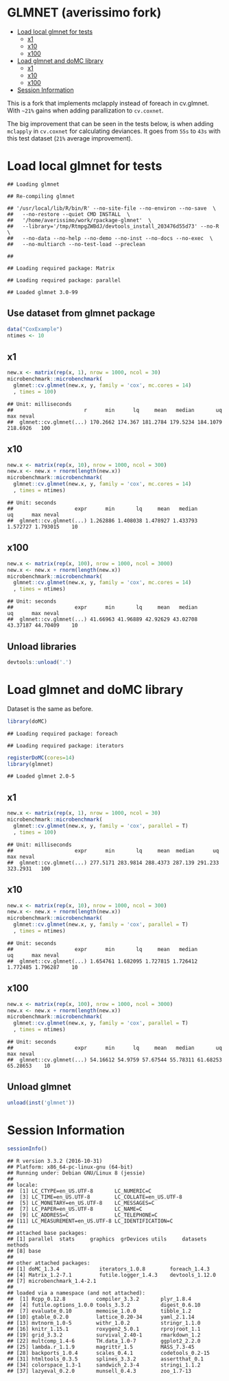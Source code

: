 GLMNET (averissimo fork)
================

-   [Load local glmnet for tests](#load-local-glmnet-for-tests)
    -   [x1](#x1)
    -   [x10](#x10)
    -   [x100](#x100)
-   [Load glmnet and doMC library](#load-glmnet-and-domc-library)
    -   [x1](#x1-1)
    -   [x10](#x10-1)
    -   [x100](#x100-1)
-   [Session Information](#session-information)

This is a fork that implements mclapply instead of foreach in cv.glmnet. With `~21%` gains when adding parallization to `cv.coxnet`.

The big improvement that can be seen in the tests below, is when adding `mclapply` in `cv.coxnet` for calculating deviances. It goes from `55s` to `43s` with this test dataset (`21%` average improvement).

Load local glmnet for tests
===========================

    ## Loading glmnet

    ## Re-compiling glmnet

    ## '/usr/local/lib/R/bin/R' --no-site-file --no-environ --no-save  \
    ##   --no-restore --quiet CMD INSTALL  \
    ##   '/home/averissimo/work/rpackage-glmnet'  \
    ##   --library='/tmp/RtmpgZWBdJ/devtools_install_203476d55d73' --no-R  \
    ##   --no-data --no-help --no-demo --no-inst --no-docs --no-exec  \
    ##   --no-multiarch --no-test-load --preclean

    ## 

    ## Loading required package: Matrix

    ## Loading required package: parallel

    ## Loaded glmnet 3.0-99

Use dataset from glmnet package
-------------------------------

``` r
data("CoxExample")
ntimes <- 10
```

x1
--

``` r
new.x <- matrix(rep(x, 1), nrow = 1000, ncol = 30)
microbenchmark::microbenchmark(
  glmnet::cv.glmnet(new.x, y, family = 'cox', mc.cores = 14)
  , times = 100)
```

    ## Unit: milliseconds
    ##                       r      min      lq     mean   median       uq      max neval
    ##  glmnet::cv.glmnet(...) 170.2662 174.367 181.2784 179.5234 184.1079 218.6926   100

x10
---

``` r
new.x <- matrix(rep(x, 10), nrow = 1000, ncol = 300)
new.x <- new.x + rnorm(length(new.x))
microbenchmark::microbenchmark(
  glmnet::cv.glmnet(new.x, y, family = 'cox', mc.cores = 14)
  , times = ntimes)
```

    ## Unit: seconds
    ##                    expr      min       lq     mean   median       uq      max neval
    ##  glmnet::cv.glmnet(...) 1.262886 1.408038 1.478927 1.433793 1.572727 1.793015    10

x100
----

``` r
new.x <- matrix(rep(x, 100), nrow = 1000, ncol = 3000)
new.x <- new.x + rnorm(length(new.x))
microbenchmark::microbenchmark(
  glmnet::cv.glmnet(new.x, y, family = 'cox', mc.cores = 14)
  , times = ntimes)
```

    ## Unit: seconds
    ##                    expr      min       lq     mean   median       uq      max neval
    ##  glmnet::cv.glmnet(...) 41.66963 41.96889 42.92629 43.02708 43.37187 44.70409    10

Unload libraries
----------------

``` r
devtools::unload('.')
```

Load glmnet and doMC library
============================

Dataset is the same as before.

``` r
library(doMC)
```

    ## Loading required package: foreach

    ## Loading required package: iterators

``` r
registerDoMC(cores=14)
library(glmnet)
```

    ## Loaded glmnet 2.0-5

x1
--

``` r
new.x <- matrix(rep(x, 1), nrow = 1000, ncol = 30)
microbenchmark::microbenchmark(
  glmnet::cv.glmnet(new.x, y, family = 'cox', parallel = T)
  , times = 100)
```

    ## Unit: milliseconds
    ##                    expr      min       lq     mean  median      uq      max neval
    ##  glmnet::cv.glmnet(...) 277.5171 283.9814 288.4373 287.139 291.233 323.2931   100

x10
---

``` r
new.x <- matrix(rep(x, 10), nrow = 1000, ncol = 300)
new.x <- new.x + rnorm(length(new.x))
microbenchmark::microbenchmark(
  glmnet::cv.glmnet(new.x, y, family = 'cox', parallel = T)
  , times = ntimes)
```

    ## Unit: seconds
    ##                    expr      min       lq     mean   median       uq      max neval
    ##  glmnet::cv.glmnet(...) 1.654761 1.682095 1.727815 1.726412 1.772485 1.796287    10

x100
----

``` r
new.x <- matrix(rep(x, 100), nrow = 1000, ncol = 3000)
new.x <- new.x + rnorm(length(new.x))
microbenchmark::microbenchmark(
  glmnet::cv.glmnet(new.x, y, family = 'cox', parallel = T)
  , times = ntimes)
```

    ## Unit: seconds
    ##                    expr      min      lq     mean   median       uq      max neval
    ##  glmnet::cv.glmnet(...) 54.16612 54.9759 57.67544 55.78311 61.68253 65.28653    10

Unload glmnet
-------------

``` r
unload(inst('glmnet'))
```

Session Information
===================

``` r
sessionInfo()
```

    ## R version 3.3.2 (2016-10-31)
    ## Platform: x86_64-pc-linux-gnu (64-bit)
    ## Running under: Debian GNU/Linux 8 (jessie)
    ## 
    ## locale:
    ##  [1] LC_CTYPE=en_US.UTF-8       LC_NUMERIC=C              
    ##  [3] LC_TIME=en_US.UTF-8        LC_COLLATE=en_US.UTF-8    
    ##  [5] LC_MONETARY=en_US.UTF-8    LC_MESSAGES=C             
    ##  [7] LC_PAPER=en_US.UTF-8       LC_NAME=C                 
    ##  [9] LC_ADDRESS=C               LC_TELEPHONE=C            
    ## [11] LC_MEASUREMENT=en_US.UTF-8 LC_IDENTIFICATION=C       
    ## 
    ## attached base packages:
    ## [1] parallel  stats     graphics  grDevices utils     datasets  methods  
    ## [8] base     
    ## 
    ## other attached packages:
    ## [1] doMC_1.3.4             iterators_1.0.8        foreach_1.4.3         
    ## [4] Matrix_1.2-7.1         futile.logger_1.4.3    devtools_1.12.0       
    ## [7] microbenchmark_1.4-2.1
    ## 
    ## loaded via a namespace (and not attached):
    ##  [1] Rcpp_0.12.8          compiler_3.3.2       plyr_1.8.4          
    ##  [4] futile.options_1.0.0 tools_3.3.2          digest_0.6.10       
    ##  [7] evaluate_0.10        memoise_1.0.0        tibble_1.2          
    ## [10] gtable_0.2.0         lattice_0.20-34      yaml_2.1.14         
    ## [13] mvtnorm_1.0-5        withr_1.0.2          stringr_1.1.0       
    ## [16] knitr_1.15.1         roxygen2_5.0.1       rprojroot_1.1       
    ## [19] grid_3.3.2           survival_2.40-1      rmarkdown_1.2       
    ## [22] multcomp_1.4-6       TH.data_1.0-7        ggplot2_2.2.0       
    ## [25] lambda.r_1.1.9       magrittr_1.5         MASS_7.3-45         
    ## [28] backports_1.0.4      scales_0.4.1         codetools_0.2-15    
    ## [31] htmltools_0.3.5      splines_3.3.2        assertthat_0.1      
    ## [34] colorspace_1.3-1     sandwich_2.3-4       stringi_1.1.2       
    ## [37] lazyeval_0.2.0       munsell_0.4.3        zoo_1.7-13
